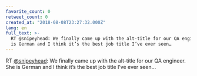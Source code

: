 ```yaml
---
favorite_count: 0
retweet_count: 0
created_at: "2018-08-08T23:27:32.000Z"
lang: en
full_text: >-
  RT @snipeyhead: We finally came up with the alt-title for our QA engineer. She
  is German and I think it’s the best job title I’ve ever seen…
---
```


RT [@snipeyhead](https://twitter.com/snipeyhead): We finally came up with the
alt-title for our QA engineer. She is German and I think it’s the best job title
I’ve ever seen…
